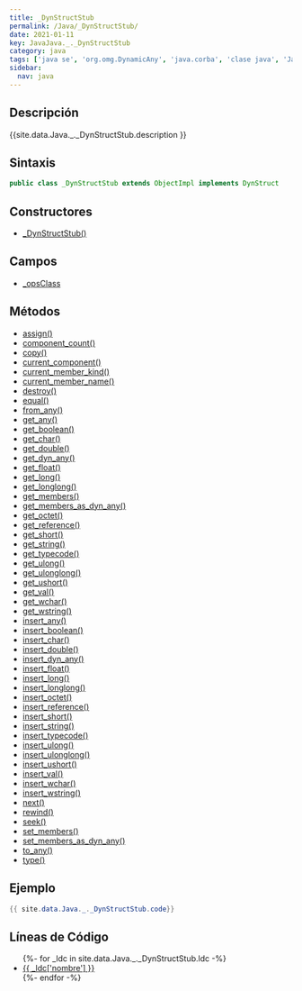 ```yaml
---
title: _DynStructStub
permalink: /Java/_DynStructStub/
date: 2021-01-11
key: JavaJava._._DynStructStub
category: java
tags: ['java se', 'org.omg.DynamicAny', 'java.corba', 'clase java', 'Java 1.0']
sidebar: 
  nav: java
---
```


## Descripción
{{site.data.Java._._DynStructStub.description }}

## Sintaxis
~~~java
public class _DynStructStub extends ObjectImpl implements DynStruct
~~~

## Constructores
* [_DynStructStub()](/Java/_DynStructStub/_DynStructStub/)

## Campos
* [_opsClass](/Java/_DynStructStub/_opsClass)

## Métodos
* [assign()](/Java/_DynStructStub/assign)
* [component_count()](/Java/_DynStructStub/component_count)
* [copy()](/Java/_DynStructStub/copy)
* [current_component()](/Java/_DynStructStub/current_component)
* [current_member_kind()](/Java/_DynStructStub/current_member_kind)
* [current_member_name()](/Java/_DynStructStub/current_member_name)
* [destroy()](/Java/_DynStructStub/destroy)
* [equal()](/Java/_DynStructStub/equal)
* [from_any()](/Java/_DynStructStub/from_any)
* [get_any()](/Java/_DynStructStub/get_any)
* [get_boolean()](/Java/_DynStructStub/get_boolean)
* [get_char()](/Java/_DynStructStub/get_char)
* [get_double()](/Java/_DynStructStub/get_double)
* [get_dyn_any()](/Java/_DynStructStub/get_dyn_any)
* [get_float()](/Java/_DynStructStub/get_float)
* [get_long()](/Java/_DynStructStub/get_long)
* [get_longlong()](/Java/_DynStructStub/get_longlong)
* [get_members()](/Java/_DynStructStub/get_members)
* [get_members_as_dyn_any()](/Java/_DynStructStub/get_members_as_dyn_any)
* [get_octet()](/Java/_DynStructStub/get_octet)
* [get_reference()](/Java/_DynStructStub/get_reference)
* [get_short()](/Java/_DynStructStub/get_short)
* [get_string()](/Java/_DynStructStub/get_string)
* [get_typecode()](/Java/_DynStructStub/get_typecode)
* [get_ulong()](/Java/_DynStructStub/get_ulong)
* [get_ulonglong()](/Java/_DynStructStub/get_ulonglong)
* [get_ushort()](/Java/_DynStructStub/get_ushort)
* [get_val()](/Java/_DynStructStub/get_val)
* [get_wchar()](/Java/_DynStructStub/get_wchar)
* [get_wstring()](/Java/_DynStructStub/get_wstring)
* [insert_any()](/Java/_DynStructStub/insert_any)
* [insert_boolean()](/Java/_DynStructStub/insert_boolean)
* [insert_char()](/Java/_DynStructStub/insert_char)
* [insert_double()](/Java/_DynStructStub/insert_double)
* [insert_dyn_any()](/Java/_DynStructStub/insert_dyn_any)
* [insert_float()](/Java/_DynStructStub/insert_float)
* [insert_long()](/Java/_DynStructStub/insert_long)
* [insert_longlong()](/Java/_DynStructStub/insert_longlong)
* [insert_octet()](/Java/_DynStructStub/insert_octet)
* [insert_reference()](/Java/_DynStructStub/insert_reference)
* [insert_short()](/Java/_DynStructStub/insert_short)
* [insert_string()](/Java/_DynStructStub/insert_string)
* [insert_typecode()](/Java/_DynStructStub/insert_typecode)
* [insert_ulong()](/Java/_DynStructStub/insert_ulong)
* [insert_ulonglong()](/Java/_DynStructStub/insert_ulonglong)
* [insert_ushort()](/Java/_DynStructStub/insert_ushort)
* [insert_val()](/Java/_DynStructStub/insert_val)
* [insert_wchar()](/Java/_DynStructStub/insert_wchar)
* [insert_wstring()](/Java/_DynStructStub/insert_wstring)
* [next()](/Java/_DynStructStub/next)
* [rewind()](/Java/_DynStructStub/rewind)
* [seek()](/Java/_DynStructStub/seek)
* [set_members()](/Java/_DynStructStub/set_members)
* [set_members_as_dyn_any()](/Java/_DynStructStub/set_members_as_dyn_any)
* [to_any()](/Java/_DynStructStub/to_any)
* [type()](/Java/_DynStructStub/type)

## Ejemplo
~~~java
{{ site.data.Java._._DynStructStub.code}}
~~~

## Líneas de Código
<ul>
{%- for _ldc in site.data.Java._._DynStructStub.ldc -%}
   <li>
       <a href="{{_ldc['url'] }}">{{ _ldc['nombre'] }}</a>
   </li>
{%- endfor -%}
</ul>
